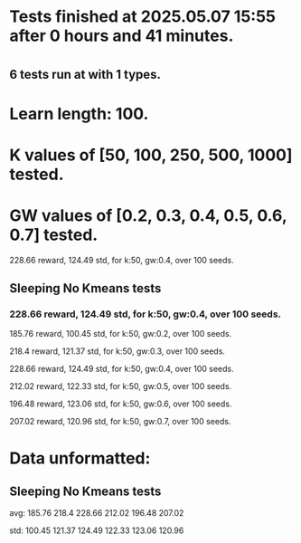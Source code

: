 # Tests finished at 2025.05.07 15:55 after 0 hours and 41 minutes.
# 

## 6 tests run at with 1 types.
# Learn length: 100.
# K values of [50, 100, 250, 500, 1000] tested.
# GW values of [0.2, 0.3, 0.4, 0.5, 0.6, 0.7] tested.

228.66 reward, 124.49 std, for k:50, gw:0.4, over 100 seeds.


## Sleeping No Kmeans tests
### 228.66 reward, 124.49 std, for k:50, gw:0.4, over 100 seeds.

185.76 reward, 100.45 std, for k:50, gw:0.2, over 100 seeds.

218.4 reward, 121.37 std, for k:50, gw:0.3, over 100 seeds.

228.66 reward, 124.49 std, for k:50, gw:0.4, over 100 seeds.

212.02 reward, 122.33 std, for k:50, gw:0.5, over 100 seeds.

196.48 reward, 123.06 std, for k:50, gw:0.6, over 100 seeds.

207.02 reward, 120.96 std, for k:50, gw:0.7, over 100 seeds.


# Data unformatted:



## Sleeping No Kmeans tests
avg:
185.76
218.4
228.66
212.02
196.48
207.02

std:
100.45
121.37
124.49
122.33
123.06
120.96
